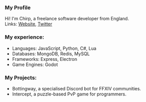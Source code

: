 ### My Profile

Hi! I'm Chirp, a freelance software developer from England.
<br/>
Links: [Website](https://chirp.codes), [Twitter](https://twitter.com/chirp_codes)

### My experience:
- Languages: JavaScript, Python, C#, Lua
- Databases: MongoDB, Redis, MySQL
- Frameworks: Express, Electron
- Game Engines: Godot

### My Projects:
- Bottingway, a specialised Discord bot for FFXIV communities.
- Intercept, a puzzle-based PvP game for programmers.

<!--
**chrpy/chrpy** is a ✨ _special_ ✨ repository because its `README.md` (this file) appears on your GitHub profile.

Here are some ideas to get you started:

- 🔭 I’m currently working on ...
- 🌱 I’m currently learning ...
- 👯 I’m looking to collaborate on ...
- 🤔 I’m looking for help with ...
- 💬 Ask me about ...
- 📫 How to reach me: ...
- 😄 Pronouns: ...
- ⚡ Fun fact: ...
-->

